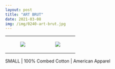 ```yaml
---
layout: post
title: "ART BRUT"
date: 2021-03-08
img: /img/0240-art-brut.jpg
---
```




<table style="width:100%;"><tr><td style="vertical-align:top;">
      <figure class="tmblr-full" data-orig-height="2048" data-orig-width="1365" data-orig-src="https://concertshirts.netlify.app/shirts/0240/0240-01.jpg"><img src="https://64.media.tumblr.com/c17e54746d9e5406730a6e192fa05be4/8c06a415fb111fea-a3/s540x810/96f47a02f1e79be94b36e842226134e060f85f81.jpg" data-orig-height="2048" data-orig-width="1365" data-orig-src="https://concertshirts.netlify.app/shirts/0240/0240-01.jpg"/></figure></td>
    <td style="vertical-align:top;">
      <figure class="tmblr-full" data-orig-height="2048" data-orig-width="1365" data-orig-src="https://concertshirts.netlify.app/shirts/0240/0240-02.jpg"><img src="https://64.media.tumblr.com/6fc69fee362555fd57f9c8178961bbac/8c06a415fb111fea-d0/s540x810/a6d6dc0e938a087a0c4d91f618fd874034cbf234.jpg" data-orig-height="2048" data-orig-width="1365" data-orig-src="https://concertshirts.netlify.app/shirts/0240/0240-02.jpg"/></figure></td>
  </tr></table><p>
  SMALL | 100% Combed Cotton | American Apparel
</p>
